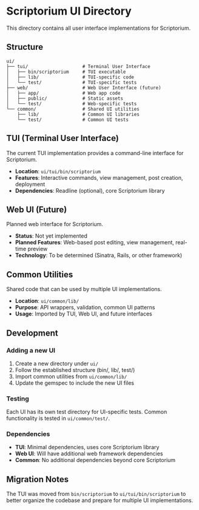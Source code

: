 # Scriptorium UI Directory

This directory contains all user interface implementations for Scriptorium.

## Structure

```
ui/
├── tui/                    # Terminal User Interface
│   ├── bin/scriptorium     # TUI executable
│   ├── lib/                # TUI-specific code
│   └── test/               # TUI-specific tests
├── web/                    # Web User Interface (future)
│   ├── app/                # Web app code
│   ├── public/             # Static assets
│   └── test/               # Web-specific tests
└── common/                 # Shared UI utilities
    ├── lib/                # Common UI libraries
    └── test/               # Common UI tests
```

## TUI (Terminal User Interface)

The current TUI implementation provides a command-line interface for Scriptorium.

- **Location**: `ui/tui/bin/scriptorium`
- **Features**: Interactive commands, view management, post creation, deployment
- **Dependencies**: Readline (optional), core Scriptorium library

## Web UI (Future)

Planned web interface for Scriptorium.

- **Status**: Not yet implemented
- **Planned Features**: Web-based post editing, view management, real-time preview
- **Technology**: To be determined (Sinatra, Rails, or other framework)

## Common Utilities

Shared code that can be used by multiple UI implementations.

- **Location**: `ui/common/lib/`
- **Purpose**: API wrappers, validation, common UI patterns
- **Usage**: Imported by TUI, Web UI, and future interfaces

## Development

### Adding a new UI

1. Create a new directory under `ui/`
2. Follow the established structure (bin/, lib/, test/)
3. Import common utilities from `ui/common/lib/`
4. Update the gemspec to include the new UI files

### Testing

Each UI has its own test directory for UI-specific tests. Common functionality is tested in `ui/common/test/`.

### Dependencies

- **TUI**: Minimal dependencies, uses core Scriptorium library
- **Web UI**: Will have additional web framework dependencies
- **Common**: No additional dependencies beyond core Scriptorium

## Migration Notes

The TUI was moved from `bin/scriptorium` to `ui/tui/bin/scriptorium` to better organize the codebase and prepare for multiple UI implementations. 